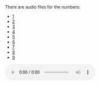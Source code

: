 There are audio files for the numbers:
- [1](../media/audio/1o.mp3) 
- [2](../media/audio/2o.mp3) 
- [3](../media/audio/3o.mp3) 
- [4](../media/audio/4o.mp3) 
- [5](../media/audio/5o.mp3) 
- [6](../media/audio/6o.mp3) 
- [7](../media/audio/7o.mp3) 
- [8](../media/audio/8o.mp3) 
- [9](../media/audio/9o.mp3) 

 <audio controls>
  <source src="../media/audio/9o.mp3" type="audio/mpeg">
Your browser does not support the audio element.
</audio> 
